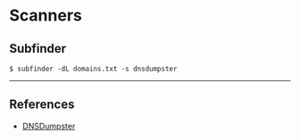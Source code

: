 # Scanners

## Subfinder

```
$ subfinder -dL domains.txt -s dnsdumpster
```

---
## References

- [DNSDumpster](https://dnsdumpster.com)